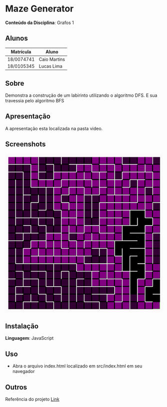 # Maze Generator

**Conteúdo da Disciplina**: Grafos 1<br>

## Alunos

| Matrícula  | Aluno        |
| ---------- | ------------ |
| 18/0074741 | Caio Martins |
| 18/0105345 | Lucas Lima   |

## Sobre

Demonstra a construção de um labirinto utilizando o algoritmo DFS. E sua travessia pelo algoritmo BFS

## Apresentação

A apresentação esta localizada na pasta video.

## Screenshots

![Maze](./images/screenshot1.png)

## Instalação

**Linguagem**: JavaScript<br>

## Uso

-   Abra o arquivo index.html localizado em src/index.html em seu navegador

## Outros

Referência do projeto [Link](https://www.youtube.com/watch?v=nHjqkLV_Tp0)
